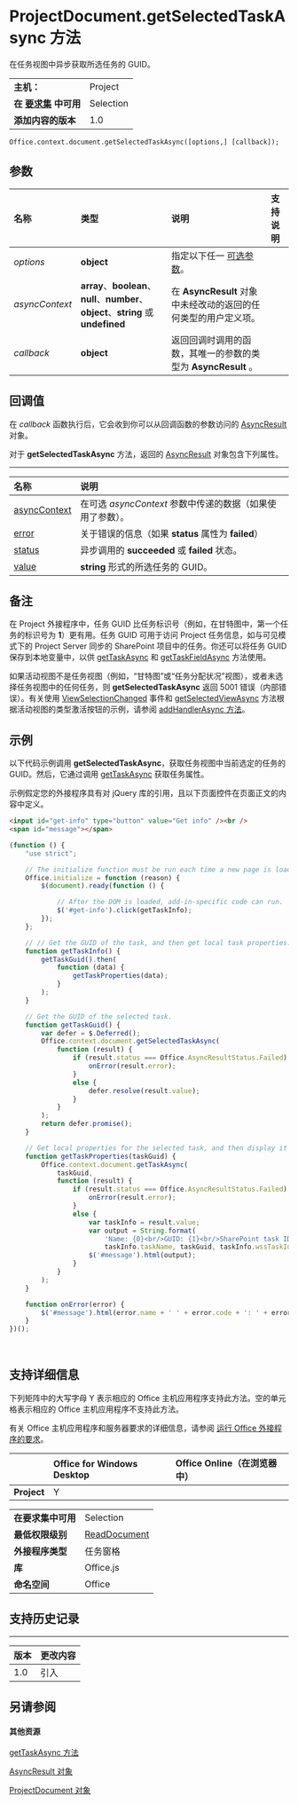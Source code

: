 
# <a name="projectdocument.getselectedtaskasync-method"></a>ProjectDocument.getSelectedTaskAsync 方法
在任务视图中异步获取所选任务的 GUID。

|||
|:-----|:-----|
|**主机：**|Project|
|**在 [要求集](../../docs/overview/specify-office-hosts-and-api-requirements.md) 中可用**|Selection|
|**添加内容的版本**|1.0|

```
Office.context.document.getSelectedTaskAsync([options,] [callback]);
```


## <a name="parameters"></a>参数



|**名称**|**类型**|**说明**|**支持说明**|
|:-----|:-----|:-----|:-----|
| _options_|**object**|指定以下任一 [可选参数](../../docs/develop/asynchronous-programming-in-office-add-ins.md#passing-optional-parameters-to-asynchronous-methods)。||
| _asyncContext_|**array**、**boolean**、**null**、**number**、**object**、**string** 或 **undefined**|在 **AsyncResult** 对象中未经改动的返回的任何类型的用户定义项。||
| _callback_|**object**|返回回调时调用的函数，其唯一的参数的类型为 **AsyncResult** 。||

## <a name="callback-value"></a>回调值

在 _callback_ 函数执行后，它会收到你可以从回调函数的参数访问的 [AsyncResult](../../reference/shared/asyncresult.md) 对象。

对于 **getSelectedTaskAsync** 方法，返回的 [AsyncResult](../../reference/shared/asyncresult.md) 对象包含下列属性。


****


|**名称**|**说明**|
|:-----|:-----|
|[asyncContext](../../reference/shared/asyncresult.asynccontext.md)|在可选 _asyncContext_ 参数中传递的数据（如果使用了参数）。|
|[error](../../reference/shared/asyncresult.error.md)|关于错误的信息（如果 **status** 属性为 **failed**）|
|[status](../../reference/shared/asyncresult.status.md)|异步调用的 **succeeded** 或 **failed** 状态。|
|[value](../../reference/shared/asyncresult.value.md)|**string** 形式的所选任务的 GUID。|

## <a name="remarks"></a>备注

在 Project 外接程序中，任务 GUID 比任务标识号（例如，在甘特图中，第一个任务的标识号为 **1**）更有用。任务 GUID 可用于访问 Project 任务信息，如与可见模式下的 Project Server 同步的 SharePoint 项目中的任务。你还可以将任务 GUID 保存到本地变量中，以供 [getTaskAsync](../../reference/shared/projectdocument.gettaskasync.md) 和 [getTaskFieldAsync](../../reference/shared/projectdocument.gettaskfieldasync.md) 方法使用。

如果活动视图不是任务视图（例如，“甘特图”或“任务分配状况”视图），或者未选择任务视图中的任何任务，则 **getSelectedTaskAsync** 返回 5001 错误（内部错误）。有关使用 [ViewSelectionChanged](../../reference/shared/projectdocument.addhandlerasync.md) 事件和 [getSelectedViewAsync](../../reference/shared/projectdocument.viewselectionchanged.event.md) 方法根据活动视图的类型激活按钮的示例，请参阅 [addHandlerAsync 方法](../../reference/shared/projectdocument.getselectedviewasync.md)。


## <a name="example"></a>示例

以下代码示例调用 **getSelectedTaskAsync**，获取任务视图中当前选定的任务的 GUID。然后，它通过调用 [getTaskAsync](../../reference/shared/projectdocument.gettaskasync.md) 获取任务属性。

示例假定您的外接程序具有对 jQuery 库的引用，且以下页面控件在页面正文的内容中定义。




```HTML
<input id="get-info" type="button" value="Get info" /><br />
<span id="message"></span>
```




```js
(function () {
    "use strict";

    // The initialize function must be run each time a new page is loaded.
    Office.initialize = function (reason) {
        $(document).ready(function () {

            // After the DOM is loaded, add-in-specific code can run.
            $('#get-info').click(getTaskInfo);
        });
    };

    // // Get the GUID of the task, and then get local task properties.
    function getTaskInfo() {
        getTaskGuid().then(
            function (data) {
                getTaskProperties(data);
            }
        );
    }

    // Get the GUID of the selected task.
    function getTaskGuid() {
        var defer = $.Deferred();
        Office.context.document.getSelectedTaskAsync(
            function (result) {
                if (result.status === Office.AsyncResultStatus.Failed) {
                    onError(result.error);
                }
                else {
                    defer.resolve(result.value);
                }
            }
        );
        return defer.promise();
    }

    // Get local properties for the selected task, and then display it in the add-in.
    function getTaskProperties(taskGuid) {
        Office.context.document.getTaskAsync(
            taskGuid,
            function (result) {
                if (result.status === Office.AsyncResultStatus.Failed) {
                    onError(result.error);
                }
                else {
                    var taskInfo = result.value;
                    var output = String.format(
                        'Name: {0}<br/>GUID: {1}<br/>SharePoint task ID: {2}<br/>Resource names: {3}',
                        taskInfo.taskName, taskGuid, taskInfo.wssTaskId, taskInfo.resourceNames);
                    $('#message').html(output);
                }
            }
        );
    }

    function onError(error) {
        $('#message').html(error.name + ' ' + error.code + ': ' + error.message);
    }
})();

    


```


## <a name="support-details"></a>支持详细信息


下列矩阵中的大写字母 Y 表示相应的 Office 主机应用程序支持此方法。空的单元格表示相应的 Office 主机应用程序不支持此方法。

有关 Office 主机应用程序和服务器要求的详细信息，请参阅 [运行 Office 外接程序的要求](../../docs/overview/requirements-for-running-office-add-ins.md)。


||**Office for Windows Desktop**|**Office Online（在浏览器中）**|
|:-----|:-----|:-----|
|**Project**|Y||

|||
|:-----|:-----|
|**在要求集中可用**|Selection|
|**最低权限级别**|[ReadDocument](../../docs/develop/requesting-permissions-for-api-use-in-content-and-task-pane-add-ins.md)|
|**外接程序类型**|任务窗格|
|**库**|Office.js|
|**命名空间**|Office|

## <a name="support-history"></a>支持历史记录



****


|**版本**|**更改内容**|
|:-----|:-----|
|1.0|引入|

## <a name="see-also"></a>另请参阅



#### <a name="other-resources"></a>其他资源


[getTaskAsync 方法](../../reference/shared/projectdocument.gettaskasync.md)

[AsyncResult 对象](../../reference/shared/asyncresult.md)

[ProjectDocument 对象](../../reference/shared/projectdocument.projectdocument.md)
